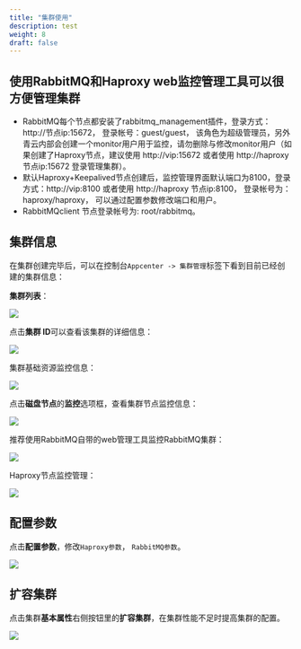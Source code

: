 ```yaml
---
title: "集群使用"
description: test
weight: 8
draft: false
---
```


## 使用RabbitMQ和Haproxy web监控管理工具可以很方便管理集群

- RabbitMQ每个节点都安装了rabbitmq_management插件，登录方式：http://节点ip:15672， 登录帐号：guest/guest， 该角色为超级管理员，另外青云内部会创建一个monitor用户用于监控，请勿删除与修改monitor用户（如果创建了Haproxy节点，建议使用 http://vip:15672 或者使用 http://haproxy节点ip:15672 登录管理集群）。
- 默认Haproxy+Keepalived节点创建后，监控管理界面默认端口为8100，登录方式：http://vip:8100 或者使用 http://haproxy 节点ip:8100， 登录帐号为：haproxy/haproxy， 可以通过配置参数修改端口和用户。
- RabbitMQclient 节点登录帐号为: root/rabbitmq。

## 集群信息

在集群创建完毕后，可以在控制台`Appcenter -> 集群管理`标签下看到目前已经创建的集群信息：

**集群列表**：

![](../../_images/cluster_list.png)

点击**集群 ID**可以查看该集群的详细信息：

![](../../_images/cluster_info.png)

集群基础资源监控信息：

![](../../_images/resource_monitor.png)

点击**磁盘节点**的**监控**选项框，查看集群节点监控信息：

![](../../_images/node_monitor.png)

推荐使用RabbitMQ自带的web管理工具监控RabbitMQ集群：

![](../../_images/rabbimq_web_manage.png)

Haproxy节点监控管理：

![](../../_images/haproxy_monitor.png)

## 配置参数

点击**配置参数**，修改`Haproxy参数`， `RabbitMQ参数`。

![](../../_images/config_paras.png)

## 扩容集群

点击集群**基本属性**右侧按钮里的**扩容集群**，在集群性能不足时提高集群的配置。

![](../../_images/resize_cluster.png)